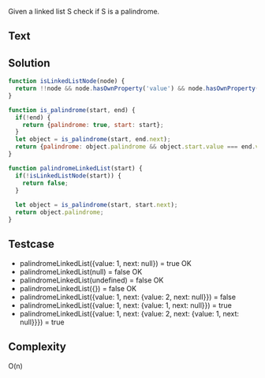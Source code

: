 Given a linked list S check if S is a palindrome.

## Text

## Solution
```javascript
function isLinkedListNode(node) {
  return !!node && node.hasOwnProperty('value') && node.hasOwnProperty('next');
}

function is_palindrome(start, end) {
  if(!end) {
    return {palindrome: true, start: start};
  }
  let object = is_palindrome(start, end.next);
  return {palindrome: object.palindrome && object.start.value === end.value, start: object.start.next};
}

function palindromeLinkedList(start) {
  if(!isLinkedListNode(start)) {
    return false;
  }
  
  let object = is_palindrome(start, start.next);
  return object.palindrome;
}
```

## Testcase
- palindromeLinkedList({value: 1, next: null}) = true OK
- palindromeLinkedList(null) = false OK
- palindromeLinkedList(undefined) = false OK
- palindromeLinkedList({}) = false OK
- palindromeLinkedList({value: 1, next: {value: 2, next: null}}) = false
- palindromeLinkedList({value: 1, next: {value: 1, next: null}}) = true
- palindromeLinkedList({value: 1, next: {value: 2, next: {value: 1, next: null}}}) = true

## Complexity
O(n)
